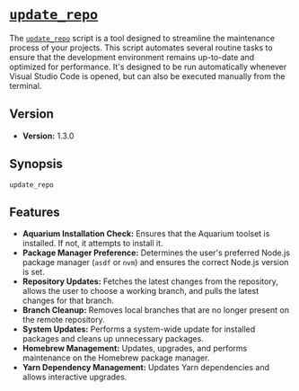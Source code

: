 # [`update_repo`](../../functions/update_repo.fish)

The [`update_repo`](../../functions/update_repo.fish) script is a tool designed to streamline the maintenance process of your projects. This script automates several routine tasks to ensure that the development environment remains up-to-date and optimized for performance. It's designed to be run automatically whenever Visual Studio Code is opened, but can also be executed manually from the terminal.

## Version

- **Version:** 1.3.0

## Synopsis

```fish
update_repo
```

## Features

- **Aquarium Installation Check:** Ensures that the Aquarium toolset is installed. If not, it attempts to install it.
- **Package Manager Preference:** Determines the user's preferred Node.js package manager (`asdf` or `nvm`) and ensures the correct Node.js version is set.
- **Repository Updates:** Fetches the latest changes from the repository, allows the user to choose a working branch, and pulls the latest changes for that branch.
- **Branch Cleanup:** Removes local branches that are no longer present on the remote repository.
- **System Updates:** Performs a system-wide update for installed packages and cleans up unnecessary packages.
- **Homebrew Management:** Updates, upgrades, and performs maintenance on the Homebrew package manager.
- **Yarn Dependency Management:** Updates Yarn dependencies and allows interactive upgrades.

